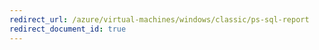 ```yaml
---
redirect_url: /azure/virtual-machines/windows/classic/ps-sql-report
redirect_document_id: true
---
```

